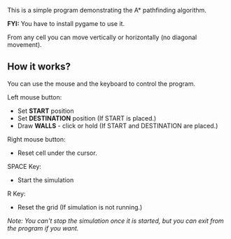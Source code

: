 This is a simple program demonstrating the A* pathfinding algorithm.  

**FYI:** You have to install pygame to use it.  

From any cell you can move vertically or horizontally (no diagonal movement).

How it works?
---
You can use the mouse and the keyboard to control the program.

Left mouse button:  
  - Set **START** position  
  - Set **DESTINATION** position (If START is placed.)  
  - Draw **WALLS** - click or hold (If START and DESTINATION are placed.)

Right mouse button:  
  - Reset cell under the cursor.

SPACE Key:  
  - Start the simulation

R Key:  
  - Reset the grid (If simulation is not running.)  

*Note: You can't stop the simulation once it is started, but you can exit from the program if you want.*
